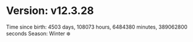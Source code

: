# Version: v12.3.28
Time since birth: 4503 days, 108073 hours, 6484380 minutes, 389062800 seconds
Season: Winter ❄️
